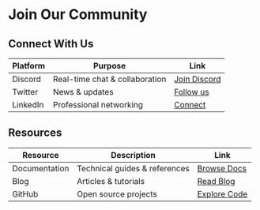# Join Our Community

## Connect With Us

| Platform | Purpose | Link |
|----------|---------|------|
| Discord | Real-time chat & collaboration | [Join Discord][discord] |
| Twitter | News & updates | [Follow us][twitter] |
| LinkedIn | Professional networking | [Connect][linkedin] |

## Resources

| Resource | Description | Link |
|----------|-------------|------|
| Documentation | Technical guides & references | [Browse Docs][docs] |
| Blog | Articles & tutorials | [Read Blog][blog] |
| GitHub | Open source projects | [Explore Code][github] |

[discord]: https://discord.gg/testified
[twitter]: https://twitter.com/testified
[linkedin]: https://linkedin.com/company/testified
[docs]: https://docs.testified.io
[blog]: https://blog.testified.io
[github]: https://github.com/testified 